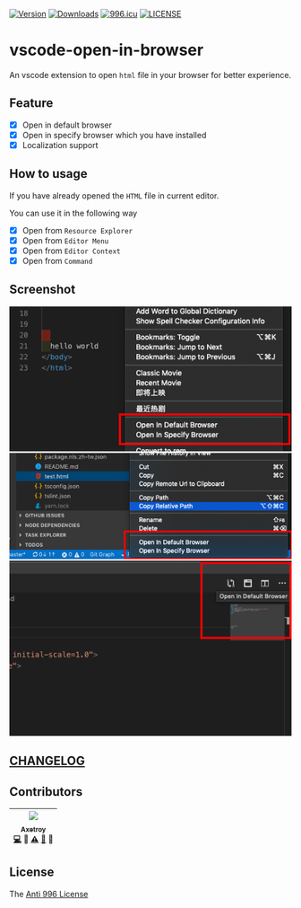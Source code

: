 [![Version](https://vsmarketplacebadge.apphb.com/version/axetroy.vscode-open-in-browser.svg)](https://marketplace.visualstudio.com/items?itemName=axetroy.vscode-open-in-browser)
[![Downloads](https://vsmarketplacebadge.apphb.com/downloads/axetroy.vscode-open-in-browser.svg)](https://marketplace.visualstudio.com/items?itemName=axetroy.vscode-open-in-browser)
[![996.icu](https://img.shields.io/badge/link-996.icu-red.svg)](https://996.icu)
[![LICENSE](https://img.shields.io/badge/license-Anti%20996-blue.svg)](https://github.com/996icu/996.ICU/blob/master/LICENSE)

# vscode-open-in-browser

An vscode extension to open `html` file in your browser for better experience.

## Feature

- [x] Open in default browser
- [x] Open in specify browser which you have installed
- [x] Localization support

## How to usage

If you have already opened the `HTML` file in current editor.

You can use it in the following way

- [x] Open from `Resource Explorer`
- [x] Open from `Editor Menu`
- [x] Open from `Editor Context`
- [x] Open from `Command`

## Screenshot

![1](https://github.com/axetroy/vscode-open-in-browser/raw/master/screenshot/1.png)
![2](https://github.com/axetroy/vscode-open-in-browser/raw/master/screenshot/2.png)
![3](https://github.com/axetroy/vscode-open-in-browser/raw/master/screenshot/3.png)

## [CHANGELOG](https://github.com/axetroy/vscode-open-in-browser/blob/master/CHANGELOG.md)

## Contributors

<!-- ALL-CONTRIBUTORS-LIST:START - Do not remove or modify this section -->

| [<img src="https://avatars1.githubusercontent.com/u/9758711?v=3" width="100px;"/><br /><sub>Axetroy</sub>](http://axetroy.github.io)<br />[💻](https://github.com/axetroy/vscode-open-in-browser/commits?author=axetroy) 🔌 [⚠️](https://github.com/axetroy/vscode-open-in-browser/commits?author=axetroy) [🐛](https://github.com/axetroy/vscode-open-in-browser/issues?q=author%3Aaxetroy) 🎨 |
| :---------------------------------------------------------------------------------------------------------------------------------------------------------------------------------------------------------------------------------------------------------------------------------------------------------------------------------------------------------------------------------------------: |


<!-- ALL-CONTRIBUTORS-LIST:END -->

## License

The [Anti 996 License](https://github.com/axetroy/vscode-open-in-browser/blob/master/LICENSE)
